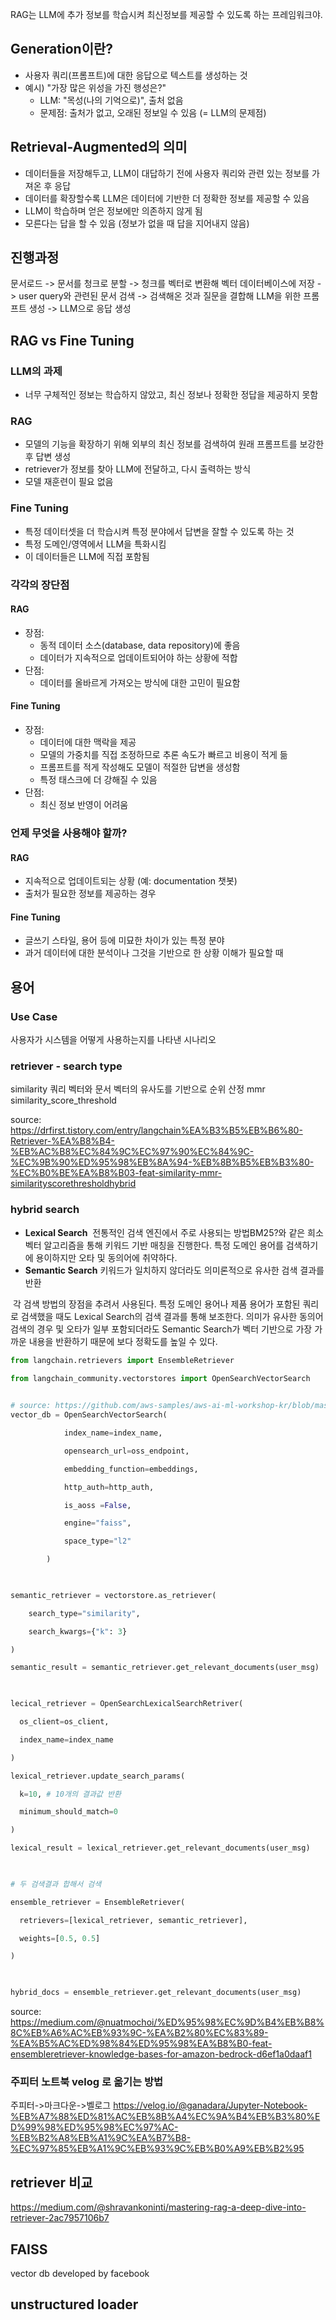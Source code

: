 RAG는 LLM에 추가 정보를 학습시켜 최신정보를 제공할 수 있도록 하는 프레임워크야.

## Generation이란?

- 사용자 쿼리(프롬프트)에 대한 응답으로 텍스트를 생성하는 것
- 예시) "가장 많은 위성을 가진 행성은?"
    - LLM: "목성(나의 기억으로)", 출처 없음
    - 문제점: 출처가 없고, 오래된 정보일 수 있음 (= LLM의 문제점)

## Retrieval-Augmented의 의미

- 데이터들을 저장해두고, LLM이 대답하기 전에 사용자 쿼리와 관련 있는 정보를 가져온 후 응답
- 데이터를 확장할수록 LLM은 데이터에 기반한 더 정확한 정보를 제공할 수 있음
- LLM이 학습하며 얻은 정보에만 의존하지 않게 됨
- 모른다는 답을 할 수 있음 (정보가 없을 때 답을 지어내지 않음)
## 진행과정
문서로드
-> 문서를 청크로 분할
-> 청크를 벡터로 변환해 벡터 데이터베이스에 저장
-> user query와 관련된 문서 검색
-> 검색해온 것과 질문을 결합해 LLM을 위한 프롬프트 생성
-> LLM으로 응답 생성

## RAG vs Fine Tuning

### LLM의 과제

- 너무 구체적인 정보는 학습하지 않았고, 최신 정보나 정확한 정답을 제공하지 못함

### RAG

- 모델의 기능을 확장하기 위해 외부의 최신 정보를 검색하여 원래 프롬프트를 보강한 후 답변 생성
- retriever가 정보를 찾아 LLM에 전달하고, 다시 출력하는 방식
- 모델 재훈련이 필요 없음

### Fine Tuning

- 특정 데이터셋을 더 학습시켜 특정 분야에서 답변을 잘할 수 있도록 하는 것
- 특정 도메인/영역에서 LLM을 특화시킴
- 이 데이터들은 LLM에 직접 포함됨

### 각각의 장단점

#### RAG

- 장점:
    - 동적 데이터 소스(database, data repository)에 좋음
    - 데이터가 지속적으로 업데이트되어야 하는 상황에 적합
- 단점:
    - 데이터를 올바르게 가져오는 방식에 대한 고민이 필요함

#### Fine Tuning

- 장점:
    - 데이터에 대한 맥락을 제공
    - 모델의 가중치를 직접 조정하므로 추론 속도가 빠르고 비용이 적게 듦
    - 프롬프트를 적게 작성해도 모델이 적절한 답변을 생성함
    - 특정 태스크에 더 강해질 수 있음
- 단점:
    - 최신 정보 반영이 어려움

### 언제 무엇을 사용해야 할까?

#### RAG

- 지속적으로 업데이트되는 상황 (예: documentation 챗봇)
- 출처가 필요한 정보를 제공하는 경우

#### Fine Tuning

- 글쓰기 스타일, 용어 등에 미묘한 차이가 있는 특정 분야
- 과거 데이터에 대한 분석이나 그것을 기반으로 한 상황 이해가 필요할 때
## 용어

### Use Case
사용자가 시스템을 어떻게 사용하는지를 나타낸 시나리오

### retriever - search type
similarity
쿼리 벡터와 문서 벡터의 유사도를 기반으로 순위 산정
mmr
similarity_score_threshold

source: https://drfirst.tistory.com/entry/langchain%EA%B3%B5%EB%B6%80-Retriever-%EA%B8%B4-%EB%AC%B8%EC%84%9C%EC%97%90%EC%84%9C-%EC%9B%90%ED%95%98%EB%8A%94-%EB%8B%B5%EB%B3%80-%EC%B0%BE%EA%B8%B03-feat-similarity-mmr-similarityscorethresholdhybrid


### hybrid search

- **Lexical Search** 
	전통적인 검색 엔진에서 주로 사용되는 방법BM25?와 같은 희소 벡터 알고리즘을 통해 키워드 기반 매칭을 진행한다. 특정 도메인 용어를 검색하기에 용이하지만 오타 및 동의어에 취약하다.
- **Semantic Search**
	키워드가 일치하지 않더라도 의미론적으로 유사한 검색 결과를 반환

 각 검색 방법의 장점을 추려서 사용된다. 특정 도메인 용어나 제품 용어가 포함된 쿼리로 검색했을 때도 Lexical Search의 검색 결과를 통해 보조한다. 의미가 유사한 동의어 검색의 경우 및 오타가 일부 포함되더라도 Semantic Search가 벡터 기반으로 가장 가까운 내용을 반환하기 때문에 보다 정확도를 높일 수 있다.
```python
from langchain.retrievers import EnsembleRetriever

from langchain_community.vectorstores import OpenSearchVectorSearch

  
# source: https://github.com/aws-samples/aws-ai-ml-workshop-kr/blob/master/genai/aws-gen-ai-kr/10_advanced_question_answering/03_2_rag_opensearch_hybrid_ensemble_retriever_kr.ipynb
vector_db = OpenSearchVectorSearch(

            index_name=index_name,

            opensearch_url=oss_endpoint,

            embedding_function=embeddings,

            http_auth=http_auth,

            is_aoss =False,

            engine="faiss",

            space_type="l2"

        )

  

semantic_retriever = vectorstore.as_retriever(

    search_type="similarity",

    search_kwargs={"k": 3}

)

semantic_result = semantic_retriever.get_relevant_documents(user_msg)

  

lecical_retriever = OpenSearchLexicalSearchRetriver(

  os_client=os_client,

  index_name=index_name

)

lexical_retriever.update_search_params(

  k=10, # 10개의 결과값 반환

  minimum_should_match=0

)

lexical_result = lexical_retriever.get_relevant_documents(user_msg)

  

# 두 검색결과 합해서 검색

ensemble_retriever = EnsembleRetriever(

  retrievers=[lexical_retriever, semantic_retriever],

  weights=[0.5, 0.5]

)

  

hybrid_docs = ensemble_retriever.get_relevant_documents(user_msg)

```
source: https://medium.com/@nuatmochoi/%ED%95%98%EC%9D%B4%EB%B8%8C%EB%A6%AC%EB%93%9C-%EA%B2%80%EC%83%89-%EA%B5%AC%ED%98%84%ED%95%98%EA%B8%B0-feat-ensembleretriever-knowledge-bases-for-amazon-bedrock-d6ef1a0daaf1

### 주피터 노트북 velog 로 옮기는 방법
주피터->마크다운->벨로그
https://velog.io/@ganadara/Jupyter-Notebook-%EB%A7%88%ED%81%AC%EB%8B%A4%EC%9A%B4%EB%B3%80%ED%99%98%ED%95%98%EC%97%AC-%EB%B2%A8%EB%A1%9C%EA%B7%B8-%EC%97%85%EB%A1%9C%EB%93%9C%EB%B0%A9%EB%B2%95

## retriever 비교
https://medium.com/@shravankoninti/mastering-rag-a-deep-dive-into-retriever-2ac7957106b7


## FAISS
vector db developed by facebook

## unstructured loader
